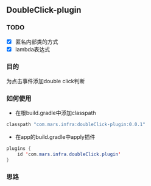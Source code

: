 ## DoubleClick-plugin  

### TODO   
- [x] 匿名内部类的方式
- [x] lambda表达式

### 目的   
为点击事件添加double click判断

### 如何使用
- 在根build.gradle中添加classpath
```Java
classpath "com.mars.infra:doubleClick-plugin:0.0.1"
```
- 在app的build.gradle中apply插件
```java
plugins {
    id 'com.mars.infra.doubleClick.plugin'
}
```

### 思路    


